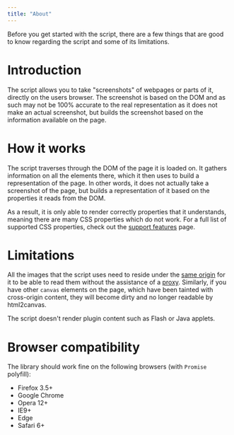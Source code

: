 ```yaml
---
title: "About"
---
```


Before you get started with the script, there are a few things that are good to know regarding the 
script and some of its limitations.

# Introduction
The script allows you to take "screenshots" of webpages or parts of it, directly on the users browser.
The screenshot is based on the DOM and as such may not be 100% accurate to the real representation 
as it does not make an actual screenshot, but builds the screenshot based on the information 
available on the page.

# How it works
The script traverses through the DOM of the page it is loaded on. It gathers information on all the elements
there, which it then uses to build a representation of the page. In other words, it does not actually take a
screenshot of the page, but builds a representation of it based on the properties it reads from the DOM.
            
As a result, it is only able to render correctly properties that it understands, meaning there are many 
CSS properties which do not work. For a full list of supported CSS properties, check out the 
[support features](/features/) page.

# Limitations
All the images that the script uses need to reside under the [same origin](http://en.wikipedia.org/wiki/Same_origin_policy) 
for it to be able to read them without the assistance of a [proxy](/proxy/). Similarly, if you have other `canvas` 
elements on the page, which have been tainted with cross-origin content, they will become dirty and no longer readable by html2canvas.

The script doesn't render plugin content such as Flash or Java applets.

# Browser compatibility

The library should work fine on the following browsers (with `Promise` polyfill):
 - Firefox 3.5+
 - Google Chrome
 - Opera 12+
 - IE9+
 - Edge
 - Safari 6+
